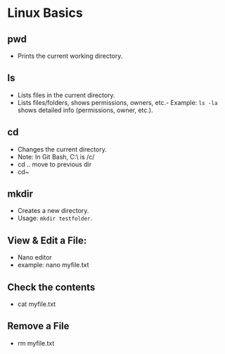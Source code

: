 # Linux Basics

## pwd
- Prints the current working directory.

## ls
- Lists files in the current directory.
- Lists files/folders, shows permissions, owners, etc.- Example: `ls -la` shows detailed info (permissions, owner, etc.).

## cd
- Changes the current directory.
- Note: In Git Bash, C:\ is /c/
- cd .. move to previous dir
- cd~

## mkdir
- Creates a new directory.
- Usage: `mkdir testfolder`.

## View & Edit a File:

- Nano editor
- example: nano myfile.txt

## Check the contents
- cat myfile.txt

## Remove a File
- rm myfile.txt

